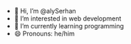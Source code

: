 - 👋 Hi, I’m @alySerhan
- 👀 I’m interested in web development
- 🌱 I’m currently learning  programming
- 😄 Pronouns: he/him

<!---
alySerhan/alySerhan is a ✨ special ✨ repository because its `README.md` (this file) appears on your GitHub profile.
You can click the Preview link to take a look at your changes.
--->
